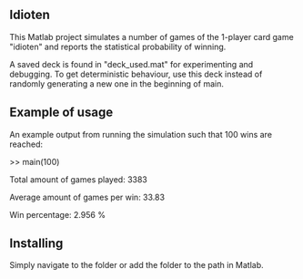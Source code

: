 ## Idioten

This Matlab project simulates a number of games of the 1-player card game "idioten" and reports the statistical probability of winning.

A saved deck is found in "deck_used.mat" for experimenting and debugging. To get deterministic behaviour, use this deck instead of randomly generating a new one in the beginning of main.

## Example of usage

An example output from running the simulation such that 100 wins are reached:

\>> main(100)

Total amount of games played: 3383

Average amount of games per win: 33.83

Win percentage: 2.956 %

## Installing
Simply navigate to the folder or add the folder to the path in Matlab.





